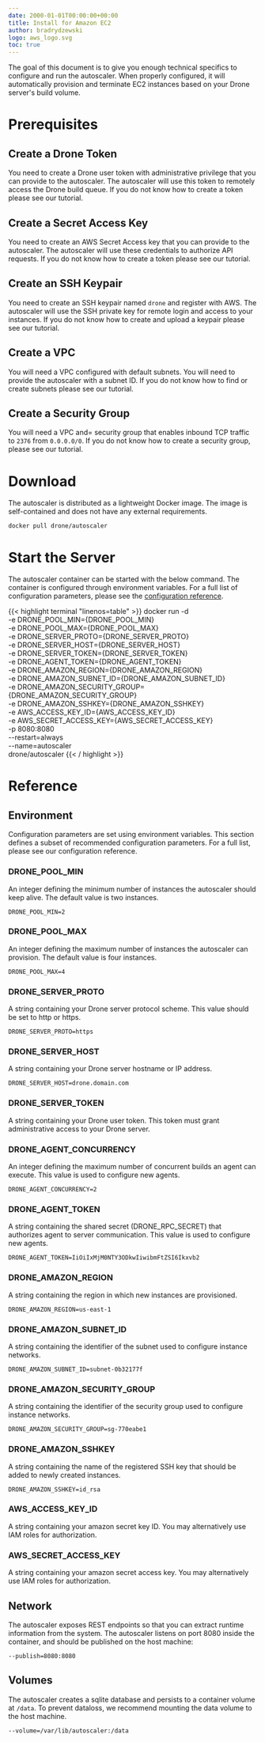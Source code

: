 ```yaml
---
date: 2000-01-01T00:00:00+00:00
title: Install for Amazon EC2
author: bradrydzewski
logo: aws_logo.svg
toc: true
---
```


The goal of this document is to give you enough technical specifics to configure and run the autoscaler. When properly configured, it will automatically provision and terminate EC2 instances based on your Drone server's build volume.

# Prerequisites

## Create a Drone Token

You need to create a Drone user token with administrative privilege that you can provide to the autoscaler. The autoscaler will use this token to remotely access the Drone build queue. If you do not know how to create a token please see our tutorial.

## Create a Secret Access Key

You need to create an AWS Secret Access key that you can provide to the autoscaler. The autoscaler will use these credentials to authorize API requests. If you do not know how to create a token please see our tutorial.

## Create an SSH Keypair

You need to create an SSH keypair named `drone` and register with AWS. The autoscaler will use the SSH private key for remote login and access to your instances. If you do not know how to create and upload a keypair please see our tutorial.

## Create a VPC

You will need a VPC configured with default subnets. You will need to provide the autoscaler with a subnet ID. If you do not know how to find or create subnets please see our tutorial.

## Create a Security Group

You will need a VPC and= security group that enables inbound TCP traffic to `2376` from `0.0.0.0/0`. If you do not know how to create a security group, please see our tutorial.

# Download

The autoscaler is distributed as a lightweight Docker image. The image is self-contained and does not have any external requirements.

```
docker pull drone/autoscaler
```

# Start the Server

The autoscaler container can be started with the below command. The container is configured through environment variables. For a full list of configuration parameters, please see the [configuration reference](/reference).

{{< highlight terminal "linenos=table" >}}
docker run -d \
  -e DRONE_POOL_MIN={DRONE_POOL_MIN} \
  -e DRONE_POOL_MAX={DRONE_POOL_MAX} \
  -e DRONE_SERVER_PROTO={DRONE_SERVER_PROTO} \
  -e DRONE_SERVER_HOST={DRONE_SERVER_HOST} \
  -e DRONE_SERVER_TOKEN={DRONE_SERVER_TOKEN} \
  -e DRONE_AGENT_TOKEN={DRONE_AGENT_TOKEN} \
  -e DRONE_AMAZON_REGION={DRONE_AMAZON_REGION} \
  -e DRONE_AMAZON_SUBNET_ID={DRONE_AMAZON_SUBNET_ID} \
  -e DRONE_AMAZON_SECURITY_GROUP={DRONE_AMAZON_SECURITY_GROUP} \
  -e DRONE_AMAZON_SSHKEY={DRONE_AMAZON_SSHKEY} \
  -e AWS_ACCESS_KEY_ID={AWS_ACCESS_KEY_ID} \
  -e AWS_SECRET_ACCESS_KEY={AWS_SECRET_ACCESS_KEY} \
  -p 8080:8080 \
  --restart=always \
  --name=autoscaler \
  drone/autoscaler
{{< / highlight >}}

# Reference

## Environment

Configuration parameters are set using environment variables. This section defines a subset of recommended configuration parameters. For a full list, please see our configuration reference.

### DRONE_POOL_MIN

An integer defining the minimum number of instances the autoscaler should keep alive. The default value is two instances.

```
DRONE_POOL_MIN=2
```

### DRONE_POOL_MAX

An integer defining the maximum number of instances the autoscaler can provision. The default value is four instances.

```
DRONE_POOL_MAX=4
```

### DRONE_SERVER_PROTO

A string containing your Drone server protocol scheme. This value should be set to http or https.

```
DRONE_SERVER_PROTO=https
```

### DRONE_SERVER_HOST

A string containing your Drone server hostname or IP address.

```
DRONE_SERVER_HOST=drone.domain.com
```

### DRONE_SERVER_TOKEN

A string containing your Drone user token. This token must grant administrative access to your Drone server.

### DRONE_AGENT_CONCURRENCY

An integer defining the maximum number of concurrent builds an agent can execute. This value is used to configure new agents.

```
DRONE_AGENT_CONCURRENCY=2
```

### DRONE_AGENT_TOKEN

A string containing the shared secret (DRONE_RPC_SECRET) that authorizes agent to server communication. This value is used to configure new agents.

```
DRONE_AGENT_TOKEN=IiOiIxMjM0NTY3ODkwIiwibmFtZSI6Ikxvb2
```

### DRONE_AMAZON_REGION

A string containing the region in which new instances are provisioned.

```
DRONE_AMAZON_REGION=us-east-1
```

### DRONE_AMAZON_SUBNET_ID

A string containing the identifier of the subnet used to configure instance networks.

```
DRONE_AMAZON_SUBNET_ID=subnet-0b32177f
```

### DRONE_AMAZON_SECURITY_GROUP

A string containing the identifier of the security group used to configure instance networks.

```
DRONE_AMAZON_SECURITY_GROUP=sg-770eabe1
```

### DRONE_AMAZON_SSHKEY

A string containing the name of the registered SSH key that should be added to newly created instances.

```
DRONE_AMAZON_SSHKEY=id_rsa
```

### AWS_ACCESS_KEY_ID

A string containing your amazon secret key ID. You may alternatively use IAM roles for authorization.

### AWS_SECRET_ACCESS_KEY

A string containing your amazon secret access key. You may alternatively use IAM roles for authorization.

## Network

The autoscaler exposes REST endpoints so that you can extract runtime information from the system. The autoscaler listens on port 8080 inside the container, and should be published on the host machine:

```
--publish=8080:8080
```

## Volumes

The autoscaler creates a sqlite database and persists to a container volume at `/data`. To prevent dataloss, we recommend mounting the data volume to the host machine.

```
--volume=/var/lib/autoscaler:/data
```